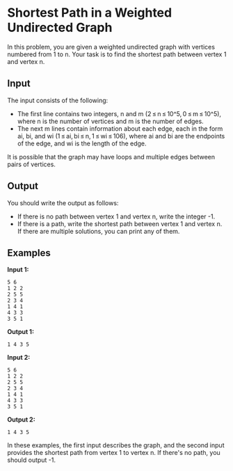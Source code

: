 # Shortest Path in a Weighted Undirected Graph

In this problem, you are given a weighted undirected graph with vertices numbered from 1 to n. Your task is to find the shortest path between vertex 1 and vertex n.

## Input

The input consists of the following:
- The first line contains two integers, n and m (2 ≤ n ≤ 10^5, 0 ≤ m ≤ 10^5), where n is the number of vertices and m is the number of edges.
- The next m lines contain information about each edge, each in the form ai, bi, and wi (1 ≤ ai, bi ≤ n, 1 ≤ wi ≤ 106), where ai and bi are the endpoints of the edge, and wi is the length of the edge.

It is possible that the graph may have loops and multiple edges between pairs of vertices.

## Output

You should write the output as follows:
- If there is no path between vertex 1 and vertex n, write the integer -1.
- If there is a path, write the shortest path between vertex 1 and vertex n. If there are multiple solutions, you can print any of them.

## Examples

**Input 1:**
```
5 6
1 2 2
2 5 5
2 3 4
1 4 1
4 3 3
3 5 1
```

**Output 1:**
```
1 4 3 5
```

**Input 2:**
```
5 6
1 2 2
2 5 5
2 3 4
1 4 1
4 3 3
3 5 1
```

**Output 2:**
```
1 4 3 5
```

In these examples, the first input describes the graph, and the second input provides the shortest path from vertex 1 to vertex n. If there's no path, you should output -1.